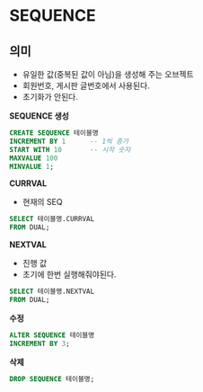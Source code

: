 # SEQUENCE

## 의미

- 유일한 값(중복된 값이 아님)을 생성해 주는 오브젝트
- 회원번호, 게시판 글번호에서 사용된다.
- 초기화가 안된다.



**SEQUENCE 생성**

```sql
CREATE SEQUENCE 테이블명
INCREMENT BY 1      -- 1씩 증가
START WITH 10       -- 시작 숫자
MAXVALUE 100
MINVALUE 1;
```



**CURRVAL**

- 현재의 SEQ

```sql
SELECT 테이블명.CURRVAL
FROM DUAL;
```



**NEXTVAL**

- 진행 값
- 초기에 한번 실행해줘야된다.

```sql
SELECT 테이블명.NEXTVAL
FROM DUAL;
```



**수정**

```sql
ALTER SEQUENCE 테이블명
INCREMENT BY 3;
```



**삭제**

```sql
DROP SEQUENCE 테이블명;
```










